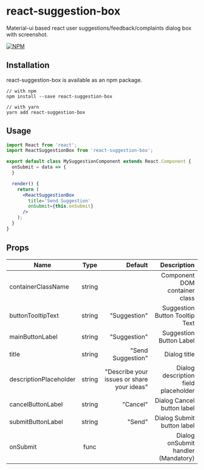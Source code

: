 # react-suggestion-box
Material-ui based react user suggestions/feedback/complaints dialog box with screenshot.


[![NPM](https://img.shields.io/npm/v/react-suggestion-box.svg)](https://www.npmjs.com/package/react-suggestion-box)


## Installation
react-suggestion-box is available as an npm package.

```
// with npm
npm install --save react-suggestion-box

// with yarn
yarn add react-suggestion-box

```

## Usage

```jsx
import React from 'react';
import ReactSuggestionBox from 'react-suggestion-box';

export default class MySuggestionComponent extends React.Component {
  onSubmit = data => {
  }

  render() {
    return (
      <ReactSuggestionBox
        title='Send Suggestion'
        onSubmit={this.onSubmit}
      />
    );
  }
}

```

## Props
| Name                    | Type           | Default           | Description                     |
| -------------           |:-------------:| -----:             | -----:                          |
| containerClassName      | string         |                   | Component DOM container class   |
| buttonTooltipText       | string         | "Suggestion"      | Suggestion Button Tooltip Text  |
| mainButtonLabel         | string         | "Suggestion"      | Suggestion Button Label         |
| title                   | string         | "Send Suggestion" | Dialog title          |
| descriptionPlaceholder  | string         | "Describe your issues or share your ideas" | Dialog description field placeholder |
| cancelButtonLabel       | string         | "Cancel"          | Dialog Cancel button label          |
| submitButtonLabel       | string         | "Send"            | Dialog Submit button label          |
| onSubmit                | func           |                   | Dialog onSubmit handler (Mandatory) |
